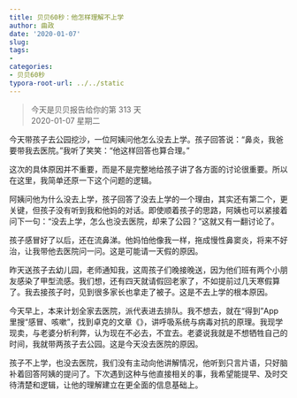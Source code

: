 ```yaml
---
title: 贝贝60秒：他怎样理解不上学
author: 曲政
date: '2020-01-07'
slug: 
tags:
- 
categories:
- 贝贝60秒
typora-root-url: ../../static
---
```

> 今天是贝贝报告给你的第 313 天   
> 2020-01-07 星期二 

今天带孩子去公园挖沙，一位阿姨问他怎么没去上学。孩子回答说：“鼻炎，我爸要带我去医院。”我听了笑笑：“他这样回答也算合理。”

这次的具体原因并不重要，而是不是完整地给孩子讲了各方面的讨论很重要。所以在这里，我简单还原一下这个问题的逻辑。

阿姨问他为什么没去上学，孩子回答了没去上学的一个理由，其实还有第二个，更关键，但孩子没有听到我和他妈的对话。即使顺着孩子的思路，阿姨也可以紧接着问下一句：“没去上学，怎么也没去医院，却来了公园？”这就又有一翻讨论了。

孩子感冒好了以后，还在流鼻涕。他妈怕他像我一样，拖成慢性鼻窦炎，将来不好治，让我带他去医院问一问。这是可能请一天假的原因。

昨天送孩子去幼儿园，老师通知我，这周孩子们晚接晚送，因为他们班有两个小朋友感染了甲型流感。我们想，还有四天就请假回老家了，不如提前过几天寒假算了。我去接孩子时，见到很多家长也拿走了被子。这是不去上学的根本原因。

今天早上，本来计划全家去医院，派代表进去排队。我不想去，就在“得到”App 里搜“感冒、咳嗽”，找到卓克的文章《》，讲呼吸系统与病毒对抗的原理。我现学现卖，与老婆分析利弊，认为现在不必去，不宜去。老婆说我就是不想牺牲自己的时间，我就带两孩子去公园。这是今天没去医院的原因。

孩子不上学，也没去医院，我们没有主动向他讲解情况，他听到只言片语，只好脑补着回答阿姨的提问了。下次遇到这种与他直接相关的事，我希望能提早、及时交待清楚和逻辑，让他的理解建立在更全面的信息基础上。

